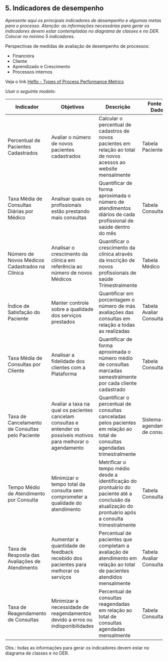 ## 5. Indicadores de desempenho

_Apresente aqui os principais indicadores de desempenho e algumas metas para o processo. Atenção: as informações necessárias para gerar os indicadores devem estar contempladas no diagrama de classes e no DER. Colocar no mínimo 5 indicadores._

Perspectivas de medidas de avaliação de desempenho de processos:

* Financeira
* Cliente
* Aprendizado e Crescimento
* Processos internos

Veja o link [Heflo - Types of Process Performance Metrics](https://www.heflo.com/blog/business-management/process-performance-metrics/)

_Usar o seguinte modelo:_

| **Indicador** | **Objetivos** | **Descrição** | **Fonte de Dados** | **Perspectiva** |
| --- | --- | --- | --- | --- |
| Percentual de Pacientes Cadastrados | Avaliar o número de novos pacientes cadastrados | Calcular o percentual de cadastros de novos pacientes em relação ao total de novos acessos ao website mensalmente | Tabela Paciente | Aprendizado e Crescimento |
| Taxa Média de Consultas Diárias por Médico | Analisar quais os profissionais estão prestando mais consultas | Quantificar de forma aproximada o número de atendimentos diários de cada profissional de saúde dentro do mês | Tabela Consulta | Processos Internos |
| Número de Novos Médicos Cadastrados na Clínica | Analisar o crescimento da clínica em referência ao número de novos Médicos | Quantificar o crescimento da clínica através da inscrição de novos profissionais de saúde Trimestralmente | Tabela Médico | Aprendizado e Crescimento |
| Índice de Satisfação do Paciente | Manter controle sobre a qualidade dos serviços prestados | Quantificar em porcentagem o número de más avaliações das consultas em relação a todas as realizadas | Tabela Avaliar Consulta | Cliente |
| Taxa Média de Consultas por Cliente | Analisar a fidelidade dos clientes com a Plataforma | Quantificar de forma aproximada o número médio de consultas marcadas semestralmente por cada cliente cadastrado | Tabela Consulta | Cliente |
| Taxa de Cancelamento de Consultas pelo Paciente | Avaliar a taxa na qual os pacientes cancelam consultas e entender os possíveis motivos para melhorar o agendamento | Quantificar o percentual de consultas canceladas pelos pacientes em relação ao total de consultas agendadas trimestralmente | Sistema de agendamento de consultas | Cliente |
| Tempo Médio de Atendimento por Consulta | Minimizar o tempo total da consulta sem comprometer a qualidade do atendimento | Metrificar o tempo médio desde a identificação do prontuário do paciente até a conclusão da atualização do prontuário após a consulta trimestralmente | Tabela Consulta | Processos internos |
| Taxa de Resposta das Avaliações de Atendimento | Aumentar a quantidade de feedback recebido dos pacientes para melhorar os serviços | Percentual de pacientes que completam a avaliação de atendimento em relação ao total de pacientes atendidos mensalmente | Tabela Avaliar Consulta | Aprendizado e Crescimento |
| Taxa de Reagendamento de Consultas | Minimizar a necessidade de reagendamentos devido a erros ou indisponibilidades | Percentual de consultas reagendadas em relação ao total de consultas agendadas mensalmente | Tabela Consulta | Cliente |



Obs.: todas as informações para gerar os indicadores devem estar no diagrama de classes e no DER.
